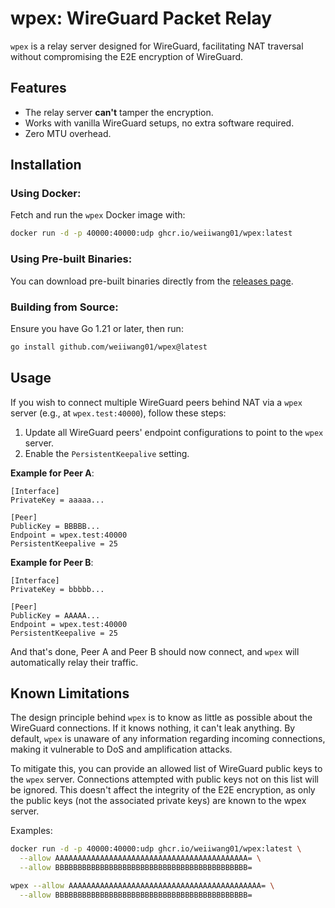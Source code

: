 # wpex: WireGuard Packet Relay

`wpex` is a relay server designed for WireGuard, facilitating NAT traversal
without compromising the E2E encryption of WireGuard.

## Features

- The relay server **can't** tamper the encryption.
- Works with vanilla WireGuard setups, no extra software required.
- Zero MTU overhead.

## Installation

### Using Docker:

Fetch and run the `wpex` Docker image with:

```bash
docker run -d -p 40000:40000:udp ghcr.io/weiiwang01/wpex:latest
```

### Using Pre-built Binaries:

You can download pre-built binaries directly from
the [releases page](https://github.com/weiiwang01/wpex/releases).

### Building from Source:

Ensure you have Go 1.21 or later, then run:

```bash
go install github.com/weiiwang01/wpex@latest
```

## Usage

If you wish to connect multiple WireGuard peers behind NAT via a `wpex` server
(e.g., at `wpex.test:40000`), follow these steps:

1. Update all WireGuard peers' endpoint configurations to point to the `wpex`
   server.
2. Enable the `PersistentKeepalive` setting.

**Example for Peer A**:

```
[Interface]
PrivateKey = aaaaa...

[Peer]
PublicKey = BBBBB...
Endpoint = wpex.test:40000
PersistentKeepalive = 25
```

**Example for Peer B**:

```
[Interface]
PrivateKey = bbbbb...

[Peer]
PublicKey = AAAAA...
Endpoint = wpex.test:40000
PersistentKeepalive = 25
```

And that's done, Peer A and Peer B should now connect, and `wpex` will
automatically relay their traffic.

## Known Limitations

The design principle behind `wpex` is to know as little as possible about the
WireGuard connections. If it knows nothing, it can't leak anything. By
default, `wpex` is unaware of any information regarding incoming connections,
making it vulnerable to DoS and amplification attacks.

To mitigate this, you can provide an allowed list of WireGuard public keys to
the `wpex` server. Connections attempted with public keys not on this list will
be ignored. This doesn't affect the integrity of the E2E encryption, as only the
public keys (not the associated private keys) are known to the wpex server.

Examples:

```bash
docker run -d -p 40000:40000:udp ghcr.io/weiiwang01/wpex:latest \
  --allow AAAAAAAAAAAAAAAAAAAAAAAAAAAAAAAAAAAAAAAAAAA= \
  --allow BBBBBBBBBBBBBBBBBBBBBBBBBBBBBBBBBBBBBBBBBBB=
```

```bash
wpex --allow AAAAAAAAAAAAAAAAAAAAAAAAAAAAAAAAAAAAAAAAAAA= \
  --allow BBBBBBBBBBBBBBBBBBBBBBBBBBBBBBBBBBBBBBBBBBB=
```
